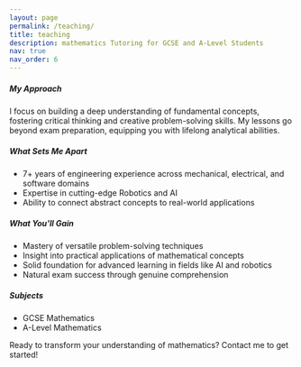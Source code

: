 ```yaml
---
layout: page
permalink: /teaching/
title: teaching
description: mathematics Tutoring for GCSE and A-Level Students
nav: true
nav_order: 6
---
```


##### My Approach

I focus on building a deep understanding of fundamental concepts, fostering critical thinking and creative problem-solving skills. My lessons go beyond exam preparation, equipping you with lifelong analytical abilities.

##### What Sets Me Apart

* 7+ years of engineering experience across mechanical, electrical, and software domains
* Expertise in cutting-edge Robotics and AI
* Ability to connect abstract concepts to real-world applications

##### What You'll Gain

* Mastery of versatile problem-solving techniques
* Insight into practical applications of mathematical concepts
* Solid foundation for advanced learning in fields like AI and robotics
* Natural exam success through genuine comprehension

##### Subjects

* GCSE Mathematics
* A-Level Mathematics

<!-- Pricing -->
<!---->
<!-- £50-£70 per hour (depending on time) -->
<!-- £110 for a 2-hour session -->
<!-- Higher rates for evening sessions (after 5 pm) -->

Ready to transform your understanding of mathematics? Contact me to get started!
